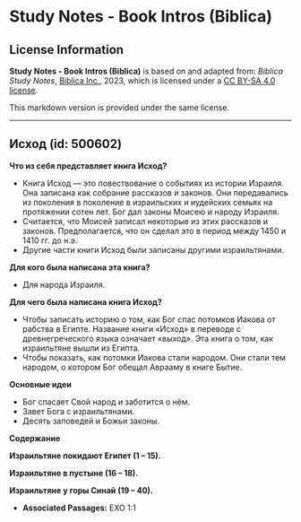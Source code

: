 # Study Notes - Book Intros (Biblica)

## License Information

**Study Notes - Book Intros (Biblica)** is based on and adapted from: _Biblica Study Notes_, [Biblica Inc.](https://www.biblica.com/), 2023, which is licensed under a [CC BY-SA 4.0 license](https://creativecommons.org/licenses/by-sa/4.0/legalcode.en).

This markdown version is provided under the same license.



--------------------------------

## Исход (id: 500602)

**Что из себя представляет книга Исход?**

* Книга Исход — это повествование о событиях из истории Израиля. Она записана как собрание рассказов и законов. Они передавались из поколения в поколение в израильских и иудейских семьях на протяжении сотен лет. Бог дал законы Моисею и народу Израиля.
* Считается, что Моисей записал некоторые из этих рассказов и законов. Предполагается, что он сделал это в период между 1450 и 1410 гг. до н.э.
* Другие части книги Исход были записаны другими израильтянами.

**Для кого была написана эта книга?**

* Для народа Израиля.

**Для чего была написана книга Исход?**

* Чтобы записать историю о том, как Бог спас потомков Иакова от рабства в Египте. Название книги «Исход» в переводе с древнегреческого языка означает «выход». Эта книга о том, как израильтяне вышли из Египта.
* Чтобы показать, как потомки Иакова стали народом. Они стали тем народом, о котором Бог обещал Аврааму в книге Бытие.

**Основные идеи**

* Бог спасает Свой народ и заботится о нём.
* Завет Бога с израильтянами.
* Десять заповедей и Божьи законы.

**Содержание**

**Израильтяне покидают Египет (1 – 15\).**

**Израильтяне в пустыне (16 – 18\).**

**Израильтяне у горы Синай (19 – 40\).**

* **Associated Passages:** EXO 1:1

